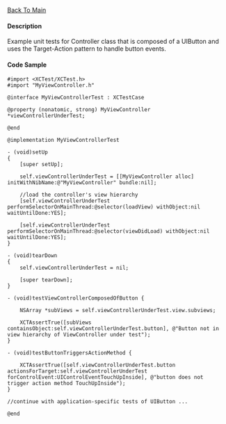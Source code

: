 [Back To Main](https://github.com/ccabanero/ios-unit-testing-patterns)

#### Description
Example unit tests for Controller class that is composed of a UIButton and uses the Target-Action pattern to handle button events.

#### Code Sample
	#import <XCTest/XCTest.h>
	#import "MyViewController.h"
	
	@interface MyViewControllerTest : XCTestCase
	
	@property (nonatomic, strong) MyViewController *viewControllerUnderTest;
	
	@end
	
	@implementation MyViewControllerTest
	
	- (void)setUp
	{
	    [super setUp];
	    
	    self.viewControllerUnderTest = [[MyViewController alloc] initWithNibName:@"MyViewController" bundle:nil];
	    
	    //load the controller's view hierarchy
	    [self.viewControllerUnderTest performSelectorOnMainThread:@selector(loadView) withObject:nil waitUntilDone:YES];
	    
	    [self.viewControllerUnderTest performSelectorOnMainThread:@selector(viewDidLoad) withObject:nil waitUntilDone:YES];
	}
	
	- (void)tearDown
	{
	    self.viewControllerUnderTest = nil;
	    
	    [super tearDown];
	}
	
	- (void)testViewControllerComposedOfButton {
	    
	    NSArray *subViews = self.viewControllerUnderTest.view.subviews;
	    
	    XCTAssertTrue([subViews containsObject:self.viewControllerUnderTest.button], @"Button not in view hierarchy of ViewController under test");
	}
	
	- (void)testButtonTriggersActionMethod {
	    
	    XCTAssertTrue([self.viewControllerUnderTest.button actionsForTarget:self.viewControllerUnderTest forControlEvent:UIControlEventTouchUpInside], @"button does not trigger action method TouchUpInside");
	}
	
	//continue with application-specific tests of UIButton ...
	
	@end
